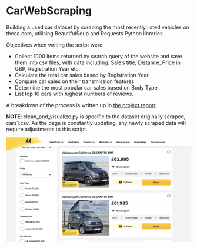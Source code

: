# CarWebScraping
Building a used car dataset by scraping the most recently listed vehicles on theaa.com, utilising BeautifulSoup and Requests Python libraries.

Objectives when writing the script were:

- Collect 1000 items returned by search query of the website and save them into csv files, with data including:
Sale’s title, Distance, Price in GBP, Registration Year etc.
- Calculate the total car sales based by Registration Year
- Compare car sales on their transmission features
- Determine the most popular car sales based on Body Type
- List top 10 cars with highest numbers of reviews.

A breakdown of the process is written up in [the project report](/report.pdf).

**NOTE**: clean_and_visualize.py is specific to the dataset originally scraped, cars1.csv. As the page is constantly updating, any newly scraped data will require adjustments to this script.

![alt text](https://github.com/PeterEvansDS/CarWebScraping/blob/main/images/theaa.png?raw=true)
